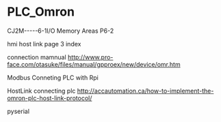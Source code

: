# PLC_Omron


CJ2M-----6-1I/O Memory Areas P6-2

hmi host link page 3 index

connection mamnual
http://www.pro-face.com/otasuke/files/manual/gpproex/new/device/omr.htm

Modbus Conneting PLC with Rpi


HostLink connecting plc
http://accautomation.ca/how-to-implement-the-omron-plc-host-link-protocol/

pyserial

